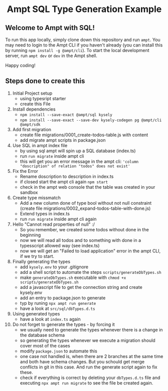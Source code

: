 <p align="center">
    <div width="100%" align="center">
        <h1>Ampt SQL Type Generation Example</h1>
    </div>
</p>

## Welcome to Ampt with SQL!

To run this app locally, simply clone down this repository and run `ampt`. You may need to login to the Ampt CLI if you haven't already (you can install this by running `npm install -g @ampt/cli`). To start the local development server, run `ampt dev` or `dev` in the Ampt shell.

Happy coding!

## Steps done to create this

1. Initial Project setup
   - using typesript starter
   - create this File
2. Install dependencies
   - `npm install --save-exact @ampt/sql kysely`
   - `npm install --save-exact --save-dev kysely-codegen pg @ampt/cli @ampt/sdk`
3. Add first migration
   - create file migrations/0001_create-todos-table.js with content
   - add migrate ampt scripts in package.json
4. Use SQL in ampt index file
   - by using sql ampt will spin up a SQL database (index.ts)
   - run `run migrate` inside ampt cli
   - this will get you an error message in the ampt cli: `'column "doscription" of relation "todos" does not exist'`
5. Fix the Error
   - Rename doscription to description in index.ts
   - if closed start the ampt cli again `npm start`
   - check in the ampt web console that the table was created in your sandbox
6. Create type missmatch
   - Add a new column done of type bool without not null constraint (create file migrations/0002_expand-todos-table-with-done.js)
   - Extend types in index.ts
   - run `run migrate` inside ampt cli again
7. Hello "Cannot read properties of null" :/
   - So you remember, we created some todos without done in the beginning
   - now we will read all todos and to something with done in a typesscript allowed way (see index.ts)
   - now we will get an "Failed to load application" error in the ampt CLI, if we try to start.
8. Finally generating the types
   - add `kysely.env` to your .gitignore
   - add a shell script to automate the steps `scripts/generateDbTypes.sh`
   - make `generateDbTypes.sh` executable with `chmod +x scripts/generateDbTypes.sh`
   - add a javascript file to get the connection string and create kysely.env
   - add an entry to package.json to generate
   - typ by runing `npx ampt run generate`
   - have a look at `src/sql/dbTypes.d.ts`
9. Using generated types
   - have a look at `index.ts` again
10. Do not forget to generate the types - by forcing it
    - we usually need to generate the types whenever there is a change in the database schema
    - so generating the types whenever we execute a migration should cover most of the cases
    - modify `package.json` to automate this
    - one case not handled is, when there are 2 branches at the same time and both have schema changes. But you schould get merge conflicts in git in this case. And run the generate script again to fix these.
    - check if everything is correct by deleting your `dbTypes.d.ts` file and executing `npx ampt run migrate` to see the file be created again.
